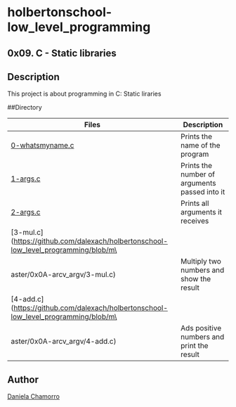 # holbertonschool-low_level_programming

## 0x09. C - Static libraries

## Description
This project is about programming in C: Static liraries

##Directory

| Files | Description |
| ----- | ----------- |
| [0-whatsmyname.c](https://github.com/dalexach/holbertonschool-low_level_programming/blob/master/0x0A-arcv_argv/0-whatsmyname.c) | Prints the name of the program |
| [1-args.c](https://github.com/dalexach/holbertonschool-low_level_programming/blob/master/0x0A-arcv_argv/1-args.c) | Prints the number of arguments passed into it |
| [2-args.c](https://github.com/dalexach/holbertonschool-low_level_programming/blob/master/0x0A-arcv_argv/2-args.c) | Prints all arguments it receives |
| [3-mul.c](https://github.com/dalexach/holbertonschool-low_level_programming/blob/m\
aster/0x0A-arcv_argv/3-mul.c) | Multiply two numbers and show the result |
| [4-add.c](https://github.com/dalexach/holbertonschool-low_level_programming/blob/m\
aster/0x0A-arcv_argv/4-add.c) | Ads positive numbers and print the result |

## Author

[Daniela Chamorro](https://www.linkedin.com/in/daniela-alexandra-chamorro-guerrero-666805a1/)